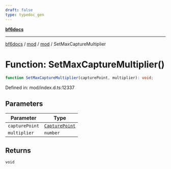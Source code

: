 ```yaml
---
draft: false
type: typedoc_gen
---
```


[**bf6docs**](../../../_index.md)

***

[bf6docs](../../../_index.md) / [mod](../../_index.md) / [mod](../_index.md) / SetMaxCaptureMultiplier

# Function: SetMaxCaptureMultiplier()

```ts
function SetMaxCaptureMultiplier(capturePoint, multiplier): void;
```

Defined in: mod/index.d.ts:12337

## Parameters

| Parameter | Type |
| ------ | ------ |
| `capturePoint` | [`CapturePoint`](../CapturePoint/_index.md) |
| `multiplier` | `number` |

## Returns

`void`
